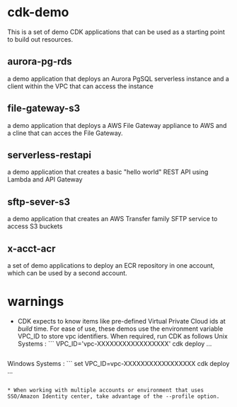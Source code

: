 # cdk-demo

This is a set of demo CDK applications that can be used as a starting point to build out resources.

## aurora-pg-rds

a demo application that deploys an Aurora PgSQL serverless instance and a client within the VPC that can access the instance

## file-gateway-s3

a demo application that deploys a AWS File Gateway appliance to AWS and a cline that can acces the File Gateway.

## serverless-restapi

a demo application that creates a basic "hello world" REST API using Lambda and API Gateway

## sftp-sever-s3

a demo application that creates an AWS Transfer family SFTP service to access S3 buckets

## x-acct-acr

a set of demo applications to deploy an ECR repository in one account, which can be used by a second account.

# warnings

* CDK expects to know items like pre-defined Virtual Private Cloud ids at _build_ time. For ease of use, these demos use the environment variable VPC_ID to store vpc identifiers. When required, run CDK as follows
Unix Systems
: ```
  VPC_ID='vpc-XXXXXXXXXXXXXXXXX' cdk deploy ...
  ```
Windows Systems
: ```
  set VPC_ID=vpc-XXXXXXXXXXXXXXXXX
  cdk deploy ...
  ```

* When working with multiple accounts or environment that uses SSO/Amazon Identity center, take advantage of the --profile option.